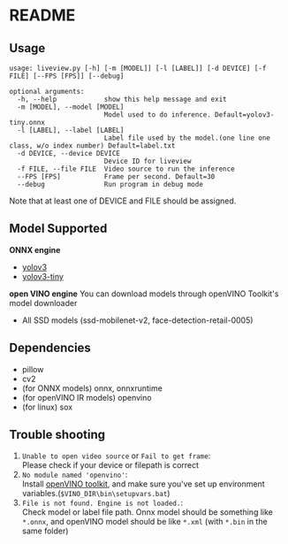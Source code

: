 README
==========================

Usage
----------------------
```
usage: liveview.py [-h] [-m [MODEL]] [-l [LABEL]] [-d DEVICE] [-f FILE] [--FPS [FPS]] [--debug]

optional arguments:
  -h, --help            show this help message and exit
  -m [MODEL], --model [MODEL]
                        Model used to do inference. Default=yolov3-tiny.onnx
  -l [LABEL], --label [LABEL]
                        Label file used by the model.(one line one class, w/o index number) Default=label.txt
  -d DEVICE, --device DEVICE
                        Device ID for liveview
  -f FILE, --file FILE  Video source to run the inference
  --FPS [FPS]           Frame per second. Default=30
  --debug               Run program in debug mode
```
Note that at least one of DEVICE and FILE should be assigned.  


Model Supported
----------------------
**ONNX engine**
 + [yolov3](https://github.com/onnx/models/tree/master/vision/object_detection_segmentation/yolov3)
 + [yolov3-tiny](https://github.com/onnx/models/tree/master/vision/object_detection_segmentation/tiny-yolov3)

**open VINO engine**
You can download models through openVINO Toolkit's model downloader  
 + All SSD models (ssd-mobilenet-v2, face-detection-retail-0005)


Dependencies
----------------------
 + pillow
 + cv2
 + (for ONNX models) onnx, onnxruntime
 + (for openVINO IR models) openvino
 + (for linux) sox


Trouble shooting
----------------------
1. `Unable to open video source` or `Fail to get frame`:  
   Please check if your device or filepath is correct  
2. `No module named 'openvino'`:  
   Install [openVINO toolkit](https://docs.openvinotoolkit.org/latest/index.html), and make sure you've set up environment variables.(`$VINO_DIR\bin\setupvars.bat`)  
3. `File is not found. Engine is not loaded.`:  
   Check model or label file path. Onnx model should be something like `*.onnx`, and openVINO model should be like `*.xml` (with `*.bin` in the same folder)  